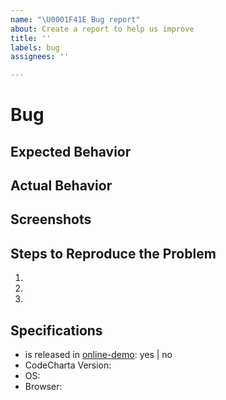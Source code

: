 ```yaml
---
name: "\U0001F41E Bug report"
about: Create a report to help us improve
title: ''
labels: bug
assignees: ''

---
```


# Bug

## Expected Behavior

## Actual Behavior

## Screenshots

## Steps to Reproduce the Problem
1.
1.
1.

## Specifications
- is released in [online-demo](https://maibornwolff.github.io/codecharta/visualization/app/index.html?file=codecharta.cc.json&file=codecharta_analysis.cc.json): yes | no
- CodeCharta Version:
- OS:
- Browser:
